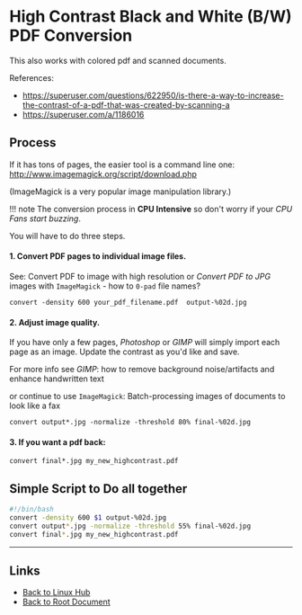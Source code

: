 # High Contrast Black and White (B/W) PDF Conversion

This also works with colored pdf and scanned documents.

References:

- <https://superuser.com/questions/622950/is-there-a-way-to-increase-the-contrast-of-a-pdf-that-was-created-by-scanning-a>
- <https://superuser.com/a/1186016>

## Process

If it has tons of pages, the easier tool is a command line one:
<http://www.imagemagick.org/script/download.php>

(ImageMagick is a very popular image manipulation library.)

!!! note
    The conversion process in **CPU Intensive** so don't worry if your *CPU Fans start buzzing*.

You will have to do three steps.

#### 1.  Convert PDF pages to individual image files.
See:
Convert PDF to image with high resolution or *Convert PDF to JPG* images with `ImageMagick` - how to `0-pad` file names?

`convert -density 600 your_pdf_filename.pdf  output-%02d.jpg`

#### 2.  Adjust image quality.
If you have only a few pages, *Photoshop* or *GIMP* will simply import each page as an image.
Update the contrast as you'd like and save.

For more info see *GIMP*:
how to remove background noise/artifacts and enhance handwritten text

or continue to use `ImageMagick`:
Batch-processing images of documents to look like a fax

`convert output*.jpg -normalize -threshold 80% final-%02d.jpg`

#### 3.  If you want a pdf back:

`convert final*.jpg my_new_highcontrast.pdf`

## Simple Script to Do all together

```bash
#!/bin/bash
convert -density 600 $1 output-%02d.jpg
convert output*.jpg -normalize -threshold 55% final-%02d.jpg
convert final*.jpg my_new_highcontrast.pdf
```

----
<!-- Footer Begins Here -->
## Links

- [Back to Linux Hub](./README.md)
- [Back to Root Document](../README.md)
